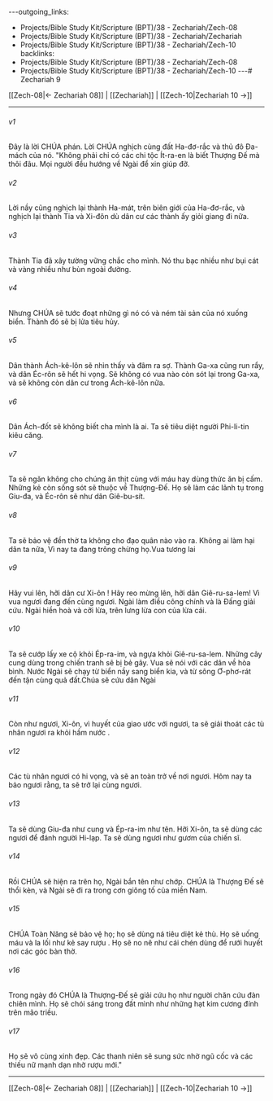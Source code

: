 ---outgoing_links:
  - Projects/Bible Study Kit/Scripture (BPT)/38 - Zechariah/Zech-08
  - Projects/Bible Study Kit/Scripture (BPT)/38 - Zechariah/Zechariah
  - Projects/Bible Study Kit/Scripture (BPT)/38 - Zechariah/Zech-10
backlinks:
  - Projects/Bible Study Kit/Scripture (BPT)/38 - Zechariah/Zech-08
  - Projects/Bible Study Kit/Scripture (BPT)/38 - Zechariah/Zech-10
---# Zechariah 9

[[Zech-08|← Zechariah 08]] | [[Zechariah]] | [[Zech-10|Zechariah 10 →]]
***



###### v1 
Đây là lời CHÚA phán. Lời CHÚA nghịch cùng đất Ha-đơ-rắc và thủ đô Đa-mách của nó. "Không phải chỉ có các chi tộc Ít-ra-en là biết Thượng Đế mà thôi đâu. Mọi người đều hướng về Ngài để xin giúp đỡ. 

###### v2 
Lời nầy cũng nghịch lại thành Ha-mát, trên biên giới của Ha-đơ-rắc, và nghịch lại thành Tia và Xi-đôn dù dân cư các thành ấy giỏi giang đi nữa. 

###### v3 
Thành Tia đã xây tường vững chắc cho mình. Nó thu bạc nhiều như bụi cát và vàng nhiều như bùn ngoài đường. 

###### v4 
Nhưng CHÚA sẽ tước đoạt những gì nó có và ném tài sản của nó xuống biển. Thành đó sẽ bị lửa tiêu hủy. 

###### v5 
Dân thành Ách-kê-lôn sẽ nhìn thấy và đâm ra sợ. Thành Ga-xa cũng run rẩy, và dân Éc-rôn sẽ hết hi vọng. Sẽ không có vua nào còn sót lại trong Ga-xa, và sẽ không còn dân cư trong Ách-kê-lôn nữa. 

###### v6 
Dân Ách-đốt sẽ không biết cha mình là ai. Ta sẽ tiêu diệt người Phi-li-tin kiêu căng. 

###### v7 
Ta sẽ ngăn không cho chúng ăn thịt cùng với máu hay dùng thức ăn bị cấm. Những kẻ còn sống sót sẽ thuộc về Thượng-Đế. Họ sẽ làm các lãnh tụ trong Giu-đa, và Éc-rôn sẽ như dân Giê-bu-sít. 

###### v8 
Ta sẽ bảo vệ đền thờ ta không cho đạo quân nào vào ra. Không ai làm hại dân ta nữa, Vì nay ta đang trông chừng họ.Vua tương lai 

###### v9 
Hãy vui lên, hỡi dân cư Xi-ôn ! Hãy reo mừng lên, hỡi dân Giê-ru-sa-lem! Vì vua ngươi đang đến cùng ngươi. Ngài làm điều công chính và là Đấng giải cứu. Ngài hiền hoà và cỡi lừa, trên lưng lừa con của lừa cái. 

###### v10 
Ta sẽ cướp lấy xe cộ khỏi Ép-ra-im, và ngựa khỏi Giê-ru-sa-lem. Những cây cung dùng trong chiến tranh sẽ bị bẻ gãy. Vua sẽ nói với các dân về hòa bình. Nước Ngài sẽ chạy từ biển nầy sang biển kia, và từ sông Ơ-phơ-rát đến tận cùng quả đất.Chúa sẽ cứu dân Ngài 

###### v11 
Còn như ngươi, Xi-ôn, vì huyết của giao ước với ngươi, ta sẽ giải thoát các tù nhân ngươi ra khỏi hầm nước . 

###### v12 
Các tù nhân ngươi có hi vọng, và sẽ an toàn trở về nơi ngươi. Hôm nay ta bảo ngươi rằng, ta sẽ trở lại cùng ngươi. 

###### v13 
Ta sẽ dùng Giu-đa như cung và Ép-ra-im như tên. Hỡi Xi-ôn, ta sẽ dùng các ngươi để đánh người Hi-lạp. Ta sẽ dùng ngươi như gươm của chiến sĩ. 

###### v14 
Rồi CHÚA sẽ hiện ra trên họ, Ngài bắn tên như chớp. CHÚA là Thượng Đế sẽ thổi kèn, và Ngài sẽ đi ra trong cơn giông tố của miền Nam. 

###### v15 
CHÚA Toàn Năng sẽ bảo vệ họ; họ sẽ dùng ná tiêu diệt kẻ thù. Họ sẽ uống máu và la lối như kẻ say rượu . Họ sẽ no nê như cái chén dùng để rưới huyết nơi các góc bàn thờ. 

###### v16 
Trong ngày đó CHÚA là Thượng-Đế sẽ giải cứu họ như người chăn cứu đàn chiên mình. Họ sẽ chói sáng trong đất mình như những hạt kim cương đính trên mão triều. 

###### v17 
Họ sẽ vô cùng xinh đẹp. Các thanh niên sẽ sung sức nhờ ngũ cốc và các thiếu nữ mạnh dạn nhờ rượu mới."

***
[[Zech-08|← Zechariah 08]] | [[Zechariah]] | [[Zech-10|Zechariah 10 →]]
